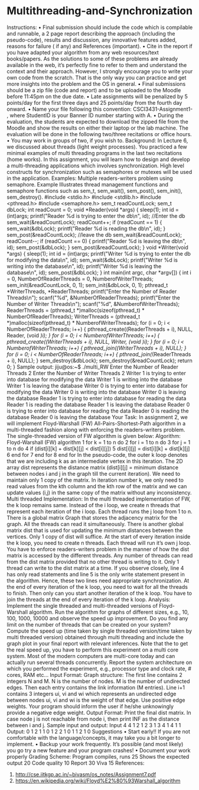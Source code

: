 # Multithreading-and-Synchronization
Instructions:
• Final submission should include the code which is compilable and runnable, a 2 page report
describing the approach (including the pseudo-code), results and discussion, any
innovative features added, reasons for failure ( if any) and References (important).
• Cite in the report if you have adapted your algorithm from any web resources/text
books/papers. As the solutions to some of these problems are already available in the web,
it’s perfectly fine to refer to them and understand the context and their approach. However,
I strongly encourage you to write your own code from the scratch. That is the only way
you can practice and get more insights into the problem and the OS in general.
• Final submissions should be a zip file (code and report) and to be uploaded to the Moodle
before 11:45pm on the due date.
• Late assignments will be penalized by 5 points/day for the first three days and 25
points/day from the fourth day onward.
• Name your file following this convention: CSCI3431-Assignment1- <StudentID>, where
StudentID is your Banner ID number starting with A.
• During the evaluation, the students are expected to download the zipped file from the
Moodle and show the results on either their laptop or the lab machine. The evaluation will
be done in the following two/three recitations or office hours.
• You may work in groups of two, if you wish to. 
Background:
In Lecture 6, we discussed about threads (light weight processes). You practiced a few minimal
examples of multi threading programs in the last two recitations (home works). In this assignment,
you will learn how to design and develop a multi-threading applications which involves
synchronization. High level constructs for synchronization such as semaphores or mutexes will be
used in the application.
Examples:
Multiple readers-writers problem using semaphore. Example Illustrates thread management
functions and semaphore functions such as sem_t, sem_wait(), sem_post(), sem_init(),
sem_destroy().
#include <stdio.h>
#include <stdlib.h>
#include <pthread.h>
#include <semaphore.h>
sem_t readCountLock;
sem_t dbLock;
int readCount = 0;
void *Reader(void *args) {
sleep(1);
int id = (int)args;
printf("Reader %d is trying to enter the db\n", id);
//Enter the db
sem_wait(&readCountLock);
readCount++;
if (readCount == 1) {
sem_wait(&dbLock);
printf("Reader %d is reading the db\n", id);
}
sem_post(&readCountLock);
//leave the db
sem_wait(&readCountLock);
readCount--;
if (readCount == 0) {
printf("Reader %d is leaving the db\n", id);
sem_post(&dbLock);
}
sem_post(&readCountLock);
}
void *Writer(void *args) {
sleep(1);
int id = (int)args;
printf("Writer %d is trying to enter the db for modifying the data\n", id);
sem_wait(&dbLock);
printf("Writer %d is writing into the database\n", id);
printf("Writer %d is leaving the database\n", id);
sem_post(&dbLock);
}
int main(int argc, char *argv[]) {
int i = 0, NumberOfReaderThreads = 0, NumberofWriterThreads;
sem_init(&readCountLock, 0, 1);
sem_init(&dbLock, 0, 1);
pthread_t *WriterThreads, *ReaderThreads;
printf("Enter the Number of Reader Threads\n");
scanf("%d", &NumberOfReaderThreads);
printf("Enter the Number of Writer Threads\n");
scanf("%d", &NumberofWriterThreads);
ReaderThreads = (pthread_t *)malloc(sizeof(pthread_t) * NumberOfReaderThreads);
WriterThreads = (pthread_t *)malloc(sizeof(pthread_t) * NumberofWriterThreads);
for (i = 0; i < NumberOfReaderThreads; i++) {
pthread_create((ReaderThreads + i), NULL, Reader, (void *)i);
}
for (i = 0; i < NumberofWriterThreads; i++) {
pthread_create((WriterThreads + i), NULL, Writer, (void *)i);
}
for (i = 0; i < NumberofWriterThreads; i++) {
pthread_join(*(WriterThreads + i), NULL);
}
for (i = 0; i < NumberOfReaderThreads; i++) {
pthread_join(*(ReaderThreads + i), NULL);
}
sem_destroy(&dbLock);
sem_destroy(&readCountLock);
return 0;
}
Sample output:
jiju@os:~$ ./multi_RW
Enter the Number of Reader Threads
2
Enter the Number of Writer Threads
2
Writer 1 is trying to enter into database for modifying the data
Writer 1 is writing into the database
Writer 1 is leaving the database
Writer 0 is trying to enter into database for modifying the data
Writer 0 is writing into the database
Writer 0 is leaving the database
Reader 1 is trying to enter into database for reading the data
Reader 1 is reading the database
Reader 1 is leaving the database
Reader 0 is trying to enter into database for reading the data
Reader 0 is reading the database
Reader 0 is leaving the database
Your Task:
In assignment 2, we will implement Floyd-Warshall (FW) All-Pairs-Shortest-Path algorithm in a
multi-threaded fashion along with enforcing the readers-writers problem. The single-threaded
version of FW algorithm is given below:
Algorithm: Floyd-Warshall (FW) algorithm
1 for k = 1 to n do
2 for i = 1 to n do
3 for j = 1 to n do
4 if (dist[i][k] + dist[k][j] < dist[i][j])
5 dist[i][j] = dist[i][k] + dist[k][j]
6 end for
7 end for
8 end for
In the pseudo-code, the outer k loop denotes that we are including k as an intermediate vertex in
this iteration. The 2D array dist represents the distance matrix (dist[i][j] = minimum distance
between nodes i and j in the graph till the current iteration). We need to maintain only 1 copy of
the matrix. In iteration number k, we only need to read values from the kth column and the kth row
of the matrix and we can update values (i,j) in the same copy of the matrix without any
inconsistency.
Multi threaded Implementation:
In the multi threaded implementation of FW, the k loop remains same. Instead of the i loop, we
create n threads that represent each iteration of the i loop. Each thread runs the j loop from 1 to n.
There is a global matrix Graph that stores the adjacency matrix for the graph. All the threads can
read it simultaneously. There is another global matrix dist that is used for updating the minimum
distances between the vertices. Only 1 copy of dist will suffice. At the start of every iteration inside
the k loop, you need to create n threads. Each thread will run it’s own j loop. You have to enforce
readers-writers problem in the manner of how the dist matrix is accessed by the different threads.
Any number of threads can read from the dist matrix provided that no other thread is writing to it.
Only 1 thread can write to the dist matrix at a time. If you observe closely, line 4 has only read
statements and line 5 is the only write statement present in the algorithm. Hence, these two lines
need appropriate synchronization. At the end of every iteration of the k loop, you need to wait for
all the threads to finish. Then only can you start another iteration of the k loop. You have to join
the threads at the end of every iteration of the k loop.
Analysis:
Implement the single threaded and multi-threaded versions of Floyd-Warshall algorithm. Run the
algorithm for graphs of different sizes, e.g., 10, 100, 1000, 10000 and observe the speed up
improvement. Do you find any limit on the number of threads that can be created on your system?
Compute the speed up (time taken by single threaded version/time taken by multi threaded version)
obtained through multi threading and include the graph plot in your final report with relevant
inferences. Note that the to get the real speed up, you have to perform this experiment on a multi
core system. Most of the modern computers are multi-core today and can actually run several
threads concurrently. Report the system architecture on which you performed the experiment, e.g.,
processor type and clock rate, # cores, RAM etc...
Input Format:
Graph structure: The first line contains 2 integers N and M. N is the number of nodes. M is the
number of undirected edges. Then each entry contains the link information (M entries). Line i+1
contains 3 integers ui, vi and wi which represents an undirected edge between nodes ui, vi and wi is
the weight of that edge. Use positive edge weights. Your program should inform the user if he/she
unknowingly provide a negative edge weight.
Output Format:
Print the final dist matrix. In case node j is not reachable from node i, then print INF as the distance
between i and j.
Sample input and output:
Input
4 4 
1 2 1
2 3 1
3 4 1
4 1 1
Output:
0 1 2 1
1 0 1 2
2 1 0 1
1 2 1 0
Suggestions
• Start early!! If you are not comfortable with the language/concepts, it may take you a bit
longer to implement.
• Backup your work frequently. It’s possible (and most likely) you go try a new feature and
your program crashes!
• Document your work properly
Grading Scheme:
 Program compiles, runs 25
 Shows the expected output 20
 Code quality 10
 Report 30
 Viva 15
References:
1. http://cse.iitkgp.ac.in/~bivasm/os_notes/Assignment7.pdf
2. https://en.wikipedia.org/wiki/Floyd%E2%80%93Warshall_algorithm
